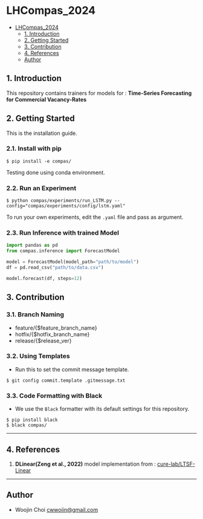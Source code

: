 # LHCompas_2024

-   [LHCompas_2024](#lhcompas_2024)
    -   [1. Introduction](#1-introduction)
    -   [2. Getting Started](#2-getting-started)
    -   [3. Contribution](#3-contribution)
    -   [4. References](#4-references)
    -   [Author](#author)

## 1. Introduction

This repository contains trainers for models for : **Time-Series Forecasting for Commercial Vacancy-Rates**

## 2. Getting Started

This is the installation guide.

### 2.1. Install with pip

```shell
$ pip install -e compas/
```

Testing done using conda environment.

### 2.2. Run an Experiment

```shell
$ python compas/experiments/run_LSTM.py --config="compas/experiments/config/lstm.yaml"
```

To run your own experiments, edit the `.yaml` file and pass as argument.

### 2.3. Run Inference with trained Model

```python
import pandas as pd
from compas.inference import ForecastModel

model = ForecastModel(model_path="path/to/model")
df = pd.read_csv("path/to/data.csv")

model.forecast(df, steps=12)
```

## 3. Contribution

### 3.1. Branch Naming

-   feature/{$feature_branch_name}
-   hotfix/{$hotfix_branch_name}
-   release/{$release_ver}

### 3.2. Using Templates

-   Run this to set the commit message template.

```shell
$ git config commit.template .gitmessage.txt
```

### 3.3. Code Formatting with Black

-   We use the `Black` formatter with its default settings for this repository.

```shell
$ pip install black
$ black compas/
```

---

## 4. References

1. **DLinear(Zeng et al., 2022)** model implementation from : [cure-lab/LTSF-Linear](https://github.com/cure-lab/LTSF-Linear)

---

## Author

-   Woojin Choi <cwwojin@gmail.com> <br/>

